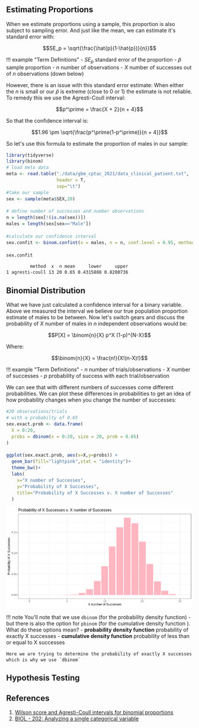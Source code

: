 ## Estimating Proportions

When we estimate proportions using a sample, this proportion is also subject to sampling error. And just like the mean, we can estimate it's standard error with:

$$SE_p = \sqrt{\frac{\hat{p}(1-\hat{p})}{n}}$$

!!! example "Term Definitions"
    - $SE_p$ standard error of the proportion
    - $\hat{p}$ sample proportion
    - $n$ number of observations
    - $X$ number of successes out of $n$ observations (down below)
    
However, there is an issue with this standard error estimate: When either the $n$ is small or our $\hat{p}$ is extreme (close to 0 or 1) the estimate is not reliable. To remedy this we use the Agresti-Coull interval:

$$p^\prime = \frac{X + 2}{n + 4}$$

So that the confidence interval is:

$$1.96 \pm \sqrt{\frac{p^\prime(1-p^\prime)}{n + 4}}$$

So let's use this formula to estimate the proportion of males in our sample:

```R
library(tidyverse)
library(binom)
# load meta data
meta <- read.table("./data/gbm_cptac_2021/data_clinical_patient.txt",
                   header = T,
                   sep="\t")
#take our sample
sex <- sample(meta$SEX,20)

# define number of successes and number observations
n = length(sex[!(is.na(sex))])
males = length(sex[sex=="Male"])

#calculate our confidence interval
sex.confit <- binom.confint(x = males, n = n, conf.level = 0.95, methods = "ac")

sex.confit
```

```
         method  x  n mean     lower     upper
1 agresti-coull 13 20 0.65 0.4315888 0.8200736
```

## Binomial Distribution

What we have just calculated a confidence interval for a binary variable. Above we measured the interval we believe our true population proportion estimate of males to be between. Now let's switch gears and discuss the probability of $X$ number of males in $n$ independent observations would be:

$$P[X] = \binom{n}{X} p^X (1-p)^{N-X}$$

Where:

$$\binom{n}{X} = \frac{n!}{X!(n-X)!}$$

!!! example "Term Definitions"
    - $n$ number of trials/observations
    - $X$ number of successes
    - $p$ probability of success with each trial/observation
    
We can see that with different numbers of successes come different probabilities. We can plot these differences in probabilities to get an idea of how probability changes when you change the number of successes:

```R
#20 observations/trials
# with a probabilty of 0.65
sex.exact.prob <- data.frame(
  X = 0:20,
  probs = dbinom(x = 0:20, size = 20, prob = 0.65)
)

ggplot(sex.exact.prob, aes(x=X,y=probs)) + 
  geom_bar(fill="lightpink",stat = "identity")+
  theme_bw()+
  labs(
    x="X number of Successes",
    y="Probability of X Successes",
    title="Probability of X Successes v. X number of Successes"
  )
```

![](images/binom-prob-dist.png)

!!! note
    You'll note that we use `dbinom` (for the probability density function) - but there is also the option for `pbinom` (for the cumulative density function ). What do these options mean?
    - **probability density function** probability of exactly X successes
    - **cumulative density function** probability of less than or equal to X successes
    
    Here we are trying to determine the probability of exactly X successes which is why we use `dbinom`

## Hypothesis Testing

## References

1. [Wilson score and Agresti-Coull intervals for binomial proportions](https://statisticaloddsandends.wordpress.com/2019/06/09/wilson-score-and-agresti-coull-intervals-for-binomial-proportions/)
2. [BIOL - 202: Analyzing a single categorical variable](https://ubco-biology.github.io/BIOL202/estproportions.html)
